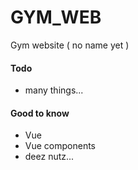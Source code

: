 # GYM_WEB
Gym website ( no name yet )

#### Todo
 - many things...

#### Good to know
 - Vue
 - Vue components
 - deez nutz...